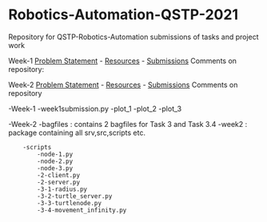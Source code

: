 # Robotics-Automation-QSTP-2021
Repository for QSTP-Robotics-Automation submissions of tasks and project work

Week-1 [Problem Statement](link) - [Resources](link) - [Submissions](link)
Comments on repository:

Week-2 [Problem Statement](link) - [Resources](link) - [Submissions](link)
Comments on repository

-Week-1
	-week1submission.py
	-plot_1
	-plot_2
	-plot_3

-Week-2
	-bagfiles : contains 2 bagfiles for Task 3 and Task 3.4
	-week2 : package containing all srv,src,scripts etc.

		-scripts 
			-node-1.py
			-node-2.py
			-node-3.py
			-2-client.py
			-2-server.py
			-3-1-radius.py
			-3-2-turtle_server.py
			-3-3-turtlenode.py
			-3-4-movement_infinity.py
